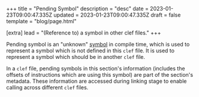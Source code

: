 +++
title = "Pending Symbol"
description = "desc"
date = 2023-01-23T09:00:47.335Z
updated = 2023-01-23T09:00:47.335Z
draft = false
template = "blog/page.html"

[extra]
lead = "(Reference to) a symbol in other clef files."
+++

Pending symbol is an "unknown" [symbol](@/concepts/symbol.md) in compile time, which is used to represent a symbol which is not defined in this `clef` file. It is used to represent a symbol which should be in another `clef` file.

In a `clef` file, pending symbols in this section's information (includes the offsets of instructions which are using this symbol) are part of the section's metadata. These information are accessed during linking stage to enable calling across different `clef` files.
